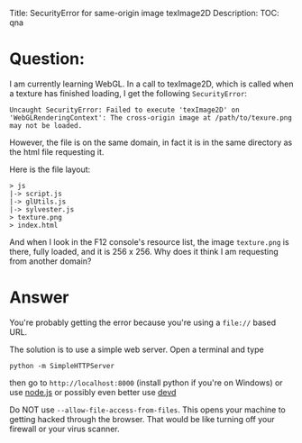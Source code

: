 Title: SecurityError for same-origin image texImage2D
Description:
TOC: qna

# Question:

I am currently learning WebGL.  In a call to texImage2D, which is called when a texture has finished loading, I get the following `SecurityError`:

    Uncaught SecurityError: Failed to execute 'texImage2D' on 'WebGLRenderingContext': The cross-origin image at /path/to/texure.png may not be loaded.

However, the file is on the same domain, in fact it is in the same directory as the html file requesting it.

Here is the file layout:

    > js
    |-> script.js
    |-> glUtils.js
    |-> sylvester.js
    > texture.png
    > index.html

And when I look in the F12 console's resource list, the image `texture.png` is there, fully loaded, and it is 256 x 256.  Why does it think I am requesting from another domain?

# Answer

You're probably getting the error because you're using a `file://` based URL.

The solution is to use a simple web server. Open a terminal and type

    python -m SimpleHTTPServer

then go to `http://localhost:8000` (install python if you're on Windows) or use [node.js](https://stackoverflow.com/questions/12905426/what-is-a-faster-alternative-to-pythons-simplehttpserver/12905427#12905427) or possibly even better use [devd](https://github.com/cortesi/devd)

Do NOT use `--allow-file-access-from-files`. This opens your machine to getting hacked through the browser. That would be like turning off your firewall or your virus scanner.
